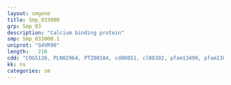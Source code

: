 ```yaml
---
layout: smgene
title: Smp_033000
grp: Smp_03
description: "Calcium binding protein"
smp: Smp_033000.1
uniprot: "G4VR90"
length:   210
cdd: "COG5126, PLN02964, PTZ00184, cd00051, cl08302, pfam13499, pfam13833, smart00054"
kk: ns
categories: sm
---
```

